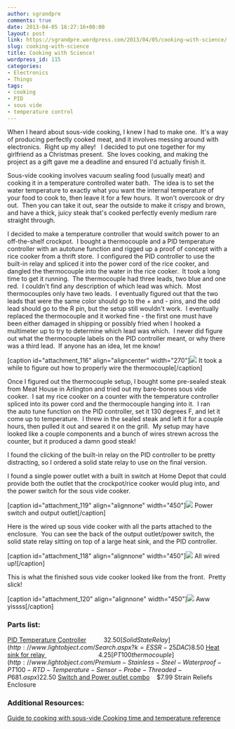 ```yaml
---
author: sgrandpre
comments: true
date: 2013-04-05 16:27:16+00:00
layout: post
link: https://sgrandpre.wordpress.com/2013/04/05/cooking-with-science/
slug: cooking-with-science
title: Cooking with Science!
wordpress_id: 115
categories:
- Electronics
- Things
tags:
- cooking
- PID
- sous vide
- temperature control
---
```


When I heard about sous-vide cooking, I knew I had to make one.  It's a way of producing perfectly cooked meat, and it involves messing around with electronics.  Right up my alley!   I decided to put one together for my girlfriend as a Christmas present.  She loves cooking, and making the project as a gift gave me a deadline and ensured I'd actually finish it.

Sous-vide cooking involves vacuum sealing food (usually meat) and cooking it in a temperature controlled water bath.  The idea is to set the water temperature to exactly what you want the internal temperature of your food to cook to, then leave it for a few hours.  It won't overcook or dry out.  Then you can take it out, sear the outside to make it crispy and brown, and have a thick, juicy steak that's cooked perfectly evenly medium rare straight through.

I decided to make a temperature controller that would switch power to an off-the-shelf crockpot.  I bought a thermocouple and a PID temperature controller with an autotune function and rigged up a proof of concept with a rice cooker from a thrift store.  I configured the PID controller to use the built-in relay and spliced it into the power cord of the rice cooker, and dangled the thermocouple into the water in the rice cooker.  It took a long time to get it running.  The thermocouple had three leads, two blue and one red.  I couldn't find any description of which lead was which.  Most thermocouples only have two leads.  I eventually figured out that the two leads that were the same color should go to the + and - pins, and the odd lead should go to the R pin, but the setup still wouldn't work.  I eventually replaced the thermocouple and it worked fine - the first one must have been either damaged in shipping or possibly fried when I hooked a multimeter up to try to determine which lead was which.  I never did figure out what the thermocouple labels on the PID controller meant, or why there was a third lead.  If anyone has an idea, let me know!

[caption id="attachment_116" align="aligncenter" width="270"][![](http://sgrandpre.files.wordpress.com/2013/03/photo-13.jpg)](http://sgrandpre.files.wordpress.com/2013/03/photo-13.jpg) It took a while to figure out how to properly wire the thermocouple[/caption]

Once I figured out the thermocouple setup, I bought some pre-sealed steak from Meat House in Arlington and tried out my bare-bones sous vide cooker.  I sat my rice cooker on a counter with the temperature controller spliced into its power cord and the thermocouple hanging into it.  I ran the auto tune function on the PID controller, set it 130 degrees F, and let it come up to temperature.  I threw in the sealed steak and left it for a couple hours, then pulled it out and seared it on the grill.  My setup may have looked like a couple components and a bunch of wires strewn across the counter, but it produced a damn good steak!

I found the clicking of the built-in relay on the PID controller to be pretty distracting, so I ordered a solid state relay to use on the final version.

I found a single power outlet with a built in switch at Home Depot that could provide both the outlet that the crockpot/rice cooker would plug into, and the power switch for the sous vide cooker.

[caption id="attachment_119" align="alignnone" width="450"][![](http://sgrandpre.files.wordpress.com/2013/03/photo-2.jpg)](http://sgrandpre.files.wordpress.com/2013/03/photo-2.jpg) Power switch and output outlet[/caption]

Here is the wired up sous vide cooker with all the parts attached to the enclosure.  You can see the back of the output outlet/power switch, the solid state relay sitting on top of a large heat sink, and the PID controller.

[caption id="attachment_118" align="alignnone" width="450"][![](http://sgrandpre.files.wordpress.com/2013/03/photo-6.jpg)](http://sgrandpre.files.wordpress.com/2013/03/photo-6.jpg) All wired up![/caption]

This is what the finished sous vide cooker looked like from the front.  Pretty slick!

[caption id="attachment_120" align="alignnone" width="450"][![](http://sgrandpre.files.wordpress.com/2013/03/photo-3.jpg)](http://sgrandpre.files.wordpress.com/2013/03/photo-3.jpg) Aww yissss[/caption]


### 




### Parts list:


[PID Temperature Controller](http://www.lightobject.com/JLD612-Dual-Display-PID-Temperature-Controller-P43.aspx)          $32.50
[Solid State Relay](http://www.lightobject.com/Search.aspx?k=ESSR-25DAC)                                  $8.50
[Heat sink for relay ](http://www.lightobject.com/Heat-sink-for-25A-SSR-P583.aspx)                              $4.25
[PT100 thermocouple ](http://www.lightobject.com/Premium-Stainless-Steel-Waterproof-PT100-RTD-Temperature-Sensor-Probe-Threaded-P681.aspx)                        $22.50
[Switch and Power outlet combo](http://www.homedepot.com/buy/leviton-15-amp-tamper-switch-and-outlet---white-r62-t5225-0ws.html#.UTJXKqUwlTs)    $7.99
Strain Reliefs
Enclosure


### Additional Resources:


[Guide to cooking with sous-vide](http://www.seriouseats.com/2010/03/how-to-sous-vide-steak.html)[
Cooking time and temperature reference
](http://www.sousvidesupreme.com/en-us/sousvide_cookingtemperatures.htm)
